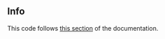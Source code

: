 ## Info

This code follows [this section](../../../docs/js/s2/installings/more-cmd.md) of the documentation.